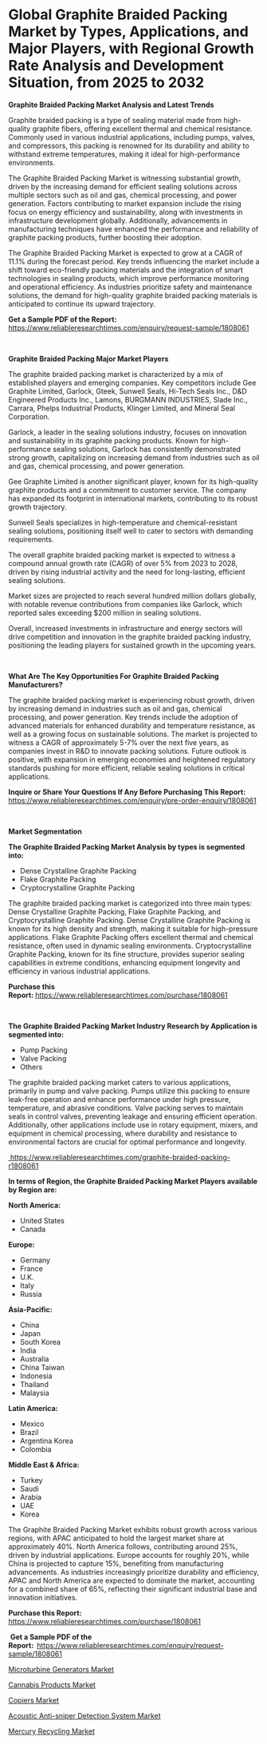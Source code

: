 <p><h1>Global Graphite Braided Packing Market by Types, Applications, and Major Players, with Regional Growth Rate Analysis and Development Situation, from 2025 to 2032</h1></p><p><strong>Graphite Braided Packing Market Analysis and Latest Trends</strong></p>
<p><p>Graphite braided packing is a type of sealing material made from high-quality graphite fibers, offering excellent thermal and chemical resistance. Commonly used in various industrial applications, including pumps, valves, and compressors, this packing is renowned for its durability and ability to withstand extreme temperatures, making it ideal for high-performance environments.</p><p>The Graphite Braided Packing Market is witnessing substantial growth, driven by the increasing demand for efficient sealing solutions across multiple sectors such as oil and gas, chemical processing, and power generation. Factors contributing to market expansion include the rising focus on energy efficiency and sustainability, along with investments in infrastructure development globally. Additionally, advancements in manufacturing techniques have enhanced the performance and reliability of graphite packing products, further boosting their adoption.</p><p>The Graphite Braided Packing Market is expected to grow at a CAGR of 11.1% during the forecast period. Key trends influencing the market include a shift toward eco-friendly packing materials and the integration of smart technologies in sealing products, which improve performance monitoring and operational efficiency. As industries prioritize safety and maintenance solutions, the demand for high-quality graphite braided packing materials is anticipated to continue its upward trajectory.</p></p>
<p><strong>Get a Sample PDF of the Report:&nbsp;</strong> <a href="https://www.reliableresearchtimes.com/enquiry/request-sample/1808061?utm_campaign=2135&utm_medium=2&utm_source=Github&utm_content=ia&utm_term=30012025&utm_id=graphite-braided-packing">https://www.reliableresearchtimes.com/enquiry/request-sample/1808061</a></p>
<p>&nbsp;</p>
<p><strong>Graphite Braided Packing Major Market Players</strong></p>
<p><p>The graphite braided packing market is characterized by a mix of established players and emerging companies. Key competitors include Gee Graphite Limited, Garlock, Gteek, Sunwell Seals, Hi-Tech Seals Inc., D&D Engineered Products Inc., Lamons, BURGMANN INDUSTRIES, Slade Inc., Carrara, Phelps Industrial Products, Klinger Limited, and Mineral Seal Corporation. </p><p>Garlock, a leader in the sealing solutions industry, focuses on innovation and sustainability in its graphite packing products. Known for high-performance sealing solutions, Garlock has consistently demonstrated strong growth, capitalizing on increasing demand from industries such as oil and gas, chemical processing, and power generation. </p><p>Gee Graphite Limited is another significant player, known for its high-quality graphite products and a commitment to customer service. The company has expanded its footprint in international markets, contributing to its robust growth trajectory. </p><p>Sunwell Seals specializes in high-temperature and chemical-resistant sealing solutions, positioning itself well to cater to sectors with demanding requirements. </p><p>The overall graphite braided packing market is expected to witness a compound annual growth rate (CAGR) of over 5% from 2023 to 2028, driven by rising industrial activity and the need for long-lasting, efficient sealing solutions. </p><p>Market sizes are projected to reach several hundred million dollars globally, with notable revenue contributions from companies like Garlock, which reported sales exceeding $200 million in sealing solutions. </p><p>Overall, increased investments in infrastructure and energy sectors will drive competition and innovation in the graphite braided packing industry, positioning the leading players for sustained growth in the upcoming years.</p></p>
<p>&nbsp;</p>
<p><strong>What Are The Key Opportunities For Graphite Braided Packing Manufacturers?</strong></p>
<p><p>The graphite braided packing market is experiencing robust growth, driven by increasing demand in industries such as oil and gas, chemical processing, and power generation. Key trends include the adoption of advanced materials for enhanced durability and temperature resistance, as well as a growing focus on sustainable solutions. The market is projected to witness a CAGR of approximately 5-7% over the next five years, as companies invest in R&D to innovate packing solutions. Future outlook is positive, with expansion in emerging economies and heightened regulatory standards pushing for more efficient, reliable sealing solutions in critical applications.</p></p>
<p><strong>Inquire or Share Your Questions If Any Before Purchasing This Report:</strong> <a href="https://www.reliableresearchtimes.com/enquiry/pre-order-enquiry/1808061?utm_campaign=2135&utm_medium=2&utm_source=Github&utm_content=ia&utm_term=30012025&utm_id=graphite-braided-packing">https://www.reliableresearchtimes.com/enquiry/pre-order-enquiry/1808061</a></p>
<p>&nbsp;</p>
<p><strong>Market Segmentation</strong></p>
<p><strong>The Graphite Braided Packing Market Analysis by types is segmented into:</strong></p>
<p><ul><li>Dense Crystalline Graphite Packing</li><li>Flake Graphite Packing</li><li>Cryptocrystalline Graphite Packing</li></ul></p>
<p><p>The graphite braided packing market is categorized into three main types: Dense Crystalline Graphite Packing, Flake Graphite Packing, and Cryptocrystalline Graphite Packing. Dense Crystalline Graphite Packing is known for its high density and strength, making it suitable for high-pressure applications. Flake Graphite Packing offers excellent thermal and chemical resistance, often used in dynamic sealing environments. Cryptocrystalline Graphite Packing, known for its fine structure, provides superior sealing capabilities in extreme conditions, enhancing equipment longevity and efficiency in various industrial applications.</p></p>
<p><strong>Purchase this Report:&nbsp;</strong><a href="https://www.reliableresearchtimes.com/purchase/1808061?utm_campaign=2135&utm_medium=2&utm_source=Github&utm_content=ia&utm_term=30012025&utm_id=graphite-braided-packing">https://www.reliableresearchtimes.com/purchase/1808061</a></p>
<p>&nbsp;</p>
<p><strong>The Graphite Braided Packing Market Industry Research by Application is segmented into:</strong></p>
<p><ul><li>Pump Packing</li><li>Valve Packing</li><li>Others</li></ul></p>
<p><p>The graphite braided packing market caters to various applications, primarily in pump and valve packing. Pumps utilize this packing to ensure leak-free operation and enhance performance under high pressure, temperature, and abrasive conditions. Valve packing serves to maintain seals in control valves, preventing leakage and ensuring efficient operation. Additionally, other applications include use in rotary equipment, mixers, and equipment in chemical processing, where durability and resistance to environmental factors are crucial for optimal performance and longevity.</p></p>
<p><a href="https://www.reliableresearchtimes.com/graphite-braided-packing-r1808061?utm_campaign=2135&utm_medium=2&utm_source=Github&utm_content=ia&utm_term=30012025&utm_id=graphite-braided-packing">&nbsp;https://www.reliableresearchtimes.com/graphite-braided-packing-r1808061</a></p>
<p><strong>In terms of Region, the Graphite Braided Packing Market Players available by Region are:</strong></p>
<p>
    <p> <strong> North America: </strong>
        <ul>
            <li>United States</li>
            <li>Canada</li>
        </ul>
        </p> 
    <p> <strong> Europe: </strong>
        <ul>
            <li>Germany</li>
            <li>France</li>
            <li>U.K.</li>
            <li>Italy</li>
            <li>Russia</li>
        </ul>
        </p> 
    <p> <strong> Asia-Pacific: </strong>
        <ul>
            <li>China</li>
            <li>Japan</li>
            <li>South Korea</li>
            <li>India</li>
            <li>Australia</li>
            <li>China Taiwan</li>
            <li>Indonesia</li>
            <li>Thailand</li>
            <li>Malaysia</li>
        </ul>
        </p> 
    <p> <strong> Latin America: </strong>
        <ul>
            <li>Mexico</li>
            <li>Brazil</li>
            <li>Argentina Korea</li>
            <li>Colombia</li>
        </ul>
        </p> 
    <p> <strong> Middle East & Africa: </strong>
        <ul>
            <li>Turkey</li>
            <li>Saudi</li>
            <li>Arabia</li>
            <li>UAE</li>
            <li>Korea</li>
        </ul>
    </p>
    </p>
<p><p>The Graphite Braided Packing Market exhibits robust growth across various regions, with APAC anticipated to hold the largest market share at approximately 40%. North America follows, contributing around 25%, driven by industrial applications. Europe accounts for roughly 20%, while China is projected to capture 15%, benefiting from manufacturing advancements. As industries increasingly prioritize durability and efficiency, APAC and North America are expected to dominate the market, accounting for a combined share of 65%, reflecting their significant industrial base and innovation initiatives.</p></p>
<p><strong>Purchase this Report: </strong><a href="https://www.reliableresearchtimes.com/purchase/1808061?utm_campaign=2135&utm_medium=2&utm_source=Github&utm_content=ia&utm_term=30012025&utm_id=graphite-braided-packing">https://www.reliableresearchtimes.com/purchase/1808061</a></p>
<p>&nbsp;<strong>Get a Sample PDF of the Report:&nbsp;&nbsp;</strong><a href="https://www.reliableresearchtimes.com/enquiry/request-sample/1808061?utm_campaign=2135&utm_medium=2&utm_source=Github&utm_content=ia&utm_term=30012025&utm_id=graphite-braided-packing">https://www.reliableresearchtimes.com/enquiry/request-sample/1808061</a></p>
<p><strong></strong></p>
<p><p><a href="https://www.linkedin.com/pulse/competitive-landscape-revenue-forecast-microturbine-generators-jsiae?utm_campaign=2135&utm_medium=2&utm_source=Github&utm_content=ia&utm_term=30012025&utm_id=graphite-braided-packing">Microturbine Generators Market</a></p><p><a href="https://www.linkedin.com/pulse/cannabis-products-market-trends-growth-drivers-demand-supply-acjje?utm_campaign=2135&utm_medium=2&utm_source=Github&utm_content=ia&utm_term=30012025&utm_id=graphite-braided-packing">Cannabis Products Market</a></p><p><a href="https://www.linkedin.com/pulse/examining-market-forces-influencing-copiers-size-growth-rate-cbthe?utm_campaign=2135&utm_medium=2&utm_source=Github&utm_content=ia&utm_term=30012025&utm_id=graphite-braided-packing">Copiers Market</a></p><p><a href="https://www.linkedin.com/pulse/anticipated-cagr-74-acoustic-anti-sniper-detection-system-market-www1e?utm_campaign=2135&utm_medium=2&utm_source=Github&utm_content=ia&utm_term=30012025&utm_id=graphite-braided-packing">Acoustic Anti-sniper Detection System Market</a></p><p><a href="https://www.linkedin.com/pulse/mercury-recycling-market-trends-2025-2032-analysis-report-projects-cnn3e?utm_campaign=2135&utm_medium=2&utm_source=Github&utm_content=ia&utm_term=30012025&utm_id=graphite-braided-packing">Mercury Recycling Market</a></p></p>